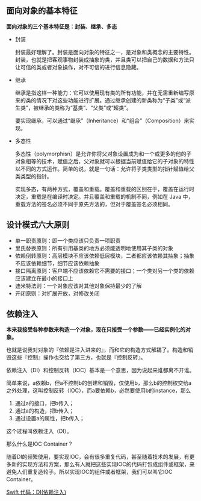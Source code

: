 

## 面向对象的基本特征



**面向对象的三个基本特征是：封装、继承、多态**

- 封装

  封装最好理解了。封装是面向对象的特征之一，是对象和类概念的主要特性。封装，也就是把客观事物封装成抽象的类，并且类可以把自己的数据和方法只让可信的类或者对象操作，对不可信的进行信息隐藏。

- 继承

  继承是指这样一种能力：它可以使用现有类的所有功能，并在无需重新编写原来的类的情况下对这些功能进行扩展。通过继承创建的新类称为“子类”或“派生类”，被继承的类称为“基类”、“父类”或“超类”。

  要实现继承，可以通过“继承”（Inheritance）和“组合”（Composition）来实现。

- 多态性

  多态性（polymorphisn）是允许你将父对象设置成为和一个或更多的他的子对象相等的技术，赋值之后，父对象就可以根据当前赋值给它的子对象的特性以不同的方式运作。简单的说，就是一句话：允许将子类类型的指针赋值给父类类型的指针。

  实现多态，有两种方式，覆盖和重载。覆盖和重载的区别在于，覆盖在运行时决定，重载是在编译时决定。并且覆盖和重载的机制不同，例如在 Java 中，重载方法的签名必须不同于原先方法的，但对于覆盖签名必须相同。



## 设计模式六大原则

- 单一职责原则：即一个类应该只负责一项职责
- 里氏替换原则：所有引用基类的地方必须能透明地使用其子类的对象
- 依赖倒转原则：高层模块不应该依赖低层模块，二者都应该依赖其抽象；抽象不应该依赖细节，细节应该依赖抽象
- 接口隔离原则：客户端不应该依赖它不需要的接口；一个类对另一个类的依赖应该建立在最小的接口上
- 迪米特法则：一个对象应该对其他对象保持最少的了解
- 开闭原则：对扩展开放，对修改关闭



## 依赖注入

**本来我接受各种参数来构造一个对象，现在只接受一个参数——已经实例化的对象。**

也就是说我对对象的『依赖是注入进来的』，而和它的构造方式解耦了。构造和销毁这些『控制』操作也交给了第三方，也就是『控制反转』。



依赖注入（DI）和控制反转（IOC）基本是一个意思，因为说起来谁都离不开谁。

简单来说，a依赖b，但a不控制b的创建和销毁，仅使用b，那么b的控制权交给a之外处理，这叫控制反转（IOC），而a要依赖b，必然要使用b的instance，那么

1. 通过a的接口，把b传入；
2. 通过a的构造，把b传入；
3. 通过设置a的属性，把b传入；

这个过程叫依赖注入（DI）。

那么什么是IOC Container？

随着DI的频繁使用，要实现IOC，会有很多重复代码，甚至随着技术的发展，有更多新的实现方法和方案，那么有人就把这些实现IOC的代码打包成组件或框架，来避免人们重复造轮子。所以实现IOC的组件或者框架，我们可以叫它IOC Container。



[Swift 代码：DI(依赖注入)](https://juejin.cn/post/7007963930706313246)

